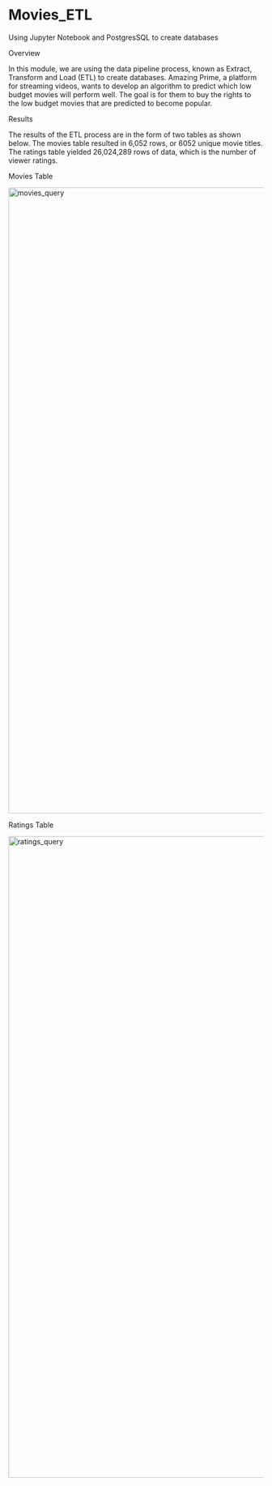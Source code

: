 # Movies_ETL
Using Jupyter Notebook and PostgresSQL to create databases

Overview

In this module, we are using the data pipeline process, known as Extract, Transform and Load (ETL) to create databases. Amazing Prime, a platform for streaming videos, wants to develop an algorithm to predict which low budget movies will perform well. The goal is for them to buy the rights to the low budget movies that are predicted to become popular.

Results

The results of the ETL process are in the form of two tables as shown below. The movies table resulted in 6,052 rows, or 6052 unique movie titles. The ratings table yielded 26,024,289 rows of data, which is the number of viewer ratings.

Movies Table

<img width="1236" alt="movies_query" src="https://user-images.githubusercontent.com/100978922/166169553-456c8dd9-0355-4197-94c7-c6a486f8773e.png">

Ratings Table

<img width="1267" alt="ratings_query" src="https://user-images.githubusercontent.com/100978922/166169560-2163e26d-9941-490c-8853-0758b4fe088e.png">
